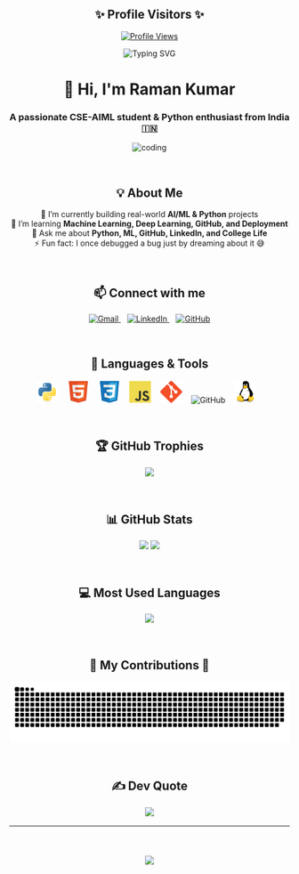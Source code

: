 <!-- Profile Views -->
<h2 align="center">✨ Profile Visitors ✨</h2>

<p align="center">
  <a href="https://github.com/galaxy00-7">
    <img src="https://komarev.com/ghpvc/?username=galaxy00-7&style=flat-square&color=blueviolet" alt="Profile Views" />
  </a>
</p>

<p align="center">
  <img src="https://readme-typing-svg.demolab.com?font=Fira+Code&weight=400&size=22&pause=1000&color=9F79EE&center=true&vCenter=true&width=435&lines=Thanks+for+visiting+my+profile!;Feel+free+to+check+my+projects+%F0%9F%91%80" alt="Typing SVG" />
</p>






<h1 align="center">👋 Hi, I'm Raman Kumar</h1>
<h3 align="center">A passionate CSE-AIML student & Python enthusiast from India 🇮🇳</h3>

<p align="center">
  <img src="https://user-images.githubusercontent.com/55389276/140866485-8fb1c876-9a8f-4d6a-98dc-08c4981eaf70.gif" width="400" alt="coding" />
</p>
&nbsp;&nbsp;

<div align="center">
  
## 💡 About Me

🔭 I’m currently building real-world **AI/ML & Python** projects  
🌱 I’m learning **Machine Learning, Deep Learning, GitHub, and Deployment**  
💬 Ask me about **Python, ML, GitHub, LinkedIn, and College Life**  
⚡ Fun fact: I once debugged a bug just by dreaming about it 😅         



&nbsp;&nbsp;

</div>
    
<div align="center">  
<h2>📫 Connect with me</h2>

<p align="center">
  <a href="mailto:ramankumar943099@gmail.com" target="_blank">
    <img src="https://upload.wikimedia.org/wikipedia/commons/4/4e/Gmail_Icon.png" alt="Gmail" width="40" height="40"/>
  </a>
  &nbsp;&nbsp;
  <a href="https://www.linkedin.com/in/ramankumar-oo7/" target="_blank">
    <img src="https://cdn.jsdelivr.net/gh/devicons/devicon/icons/linkedin/linkedin-original.svg" alt="LinkedIn" width="40" height="40"/>
  </a>
  &nbsp;&nbsp;
  <a href="https://github.com/galaxy00-7" target="_blank">
  <img src="https://skillicons.dev/icons?i=github" alt="GitHub" width="40" height="40">
  </a>
</p>
</div>



&nbsp;&nbsp;

<div align="center">
<h2>🧰 Languages & Tools</h2>

<p>
  <img src="https://raw.githubusercontent.com/devicons/devicon/master/icons/python/python-original.svg" width="40" height="40"/>
   &nbsp;&nbsp;
  <img src="https://raw.githubusercontent.com/devicons/devicon/master/icons/html5/html5-original.svg" width="40" height="40"/>
   &nbsp;&nbsp;
  <img src="https://raw.githubusercontent.com/devicons/devicon/master/icons/css3/css3-original.svg" width="40" height="40"/>
   &nbsp;&nbsp;
  <img src="https://raw.githubusercontent.com/devicons/devicon/master/icons/javascript/javascript-original.svg" width="40" height="40"/>
   &nbsp;&nbsp;
  <img src="https://raw.githubusercontent.com/devicons/devicon/master/icons/git/git-original.svg" width="40" height="40"/>
   &nbsp;&nbsp;
  <img src="https://skillicons.dev/icons?i=github" alt="GitHub" width="40" height="40">
   &nbsp;&nbsp;
  <img src="https://raw.githubusercontent.com/devicons/devicon/master/icons/linux/linux-original.svg" width="40" height="40"/>
   &nbsp;&nbsp;
</p>
</div>



&nbsp;&nbsp;
<div align="center">
<h2>🏆 GitHub Trophies</h2>

![](https://github-profile-trophy.vercel.app/?username=galaxy00-7&theme=radical&no-bg=false&margin-w=4)
</div>



&nbsp;&nbsp;
<div align="center">
<h2>📊 GitHub Stats</h2>

<p align="center">
  <img src="https://github-readme-stats.vercel.app/api?username=galaxy00-7&show_icons=true&theme=radical" width="400"/>
  <img src="https://github-readme-streak-stats.herokuapp.com/?user=galaxy00-7&theme=radical" width="400"/>
</p>
</div>



&nbsp;&nbsp;
<div align="center">
<h2>💻 Most Used Languages</h2>

<p align="center">
  <img src="https://github-readme-stats.vercel.app/api/top-langs/?username=galaxy00-7&layout=compact&theme=radical" width="400"/>
</p>
</div>

&nbsp;&nbsp;
<div align="center">
<h2>🐍 My Contributions 🐍</h2>
  <img alt="snake eating my contributions" src="https://raw.githubusercontent.com/salesp07/salesp07/output/github-contribution-grid-snake.svg" />
  
</div>

&nbsp;&nbsp;
<div align="center">
<h2>✍️ Dev Quote</h2>

![](https://quotes-github-readme.vercel.app/api?type=horizontal&theme=radical)
</div>

---

&nbsp;&nbsp;
<div align="center">
<h3 align="center">
    <img src="https://readme-typing-svg.herokuapp.com/?font=Righteous&size=25&center=true&vCenter=true&width=500&height=70&duration=4000&lines=Thanks+for+visiting!+✌️;+Let’s+connect+on+LinkedIn!;Happy+Coding!">
</h3>
</div>
